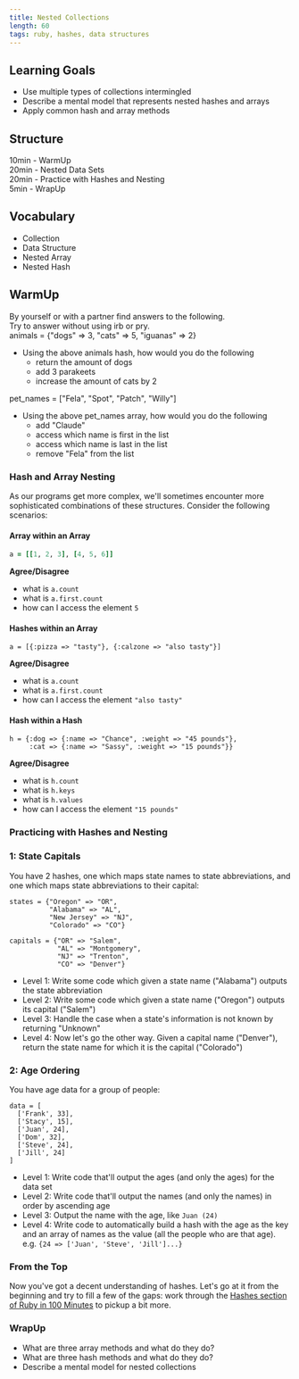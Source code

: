 ```yaml
---
title: Nested Collections
length: 60
tags: ruby, hashes, data structures
---
```


## Learning Goals

* Use multiple types of collections intermingled  
* Describe a mental model that represents nested hashes and arrays
* Apply common hash and array methods  

## Structure  
10min - WarmUp  
20min - Nested Data Sets   
20min - Practice with Hashes and Nesting  
5min - WrapUp

## Vocabulary 
* Collection
* Data Structure
* Nested Array
* Nested Hash

## WarmUp   
By yourself or with a partner find answers to the following.  
Try to answer without using irb or pry.  
animals = {"dogs" => 3, "cats" => 5, "iguanas" => 2}   
* Using the above animals hash, how would you do the following  
   * return the amount of dogs  
   * add 3 parakeets  
   * increase the amount of cats by 2   

pet_names = ["Fela", "Spot", "Patch", "Willy"]  
* Using the above pet_names array, how would you do the following  
   * add "Claude"  
   * access which name is first in the list  
   * access which name is last in the list  
   * remove "Fela" from the list

### Hash and Array Nesting

As our programs get more complex, we'll sometimes encounter more sophisticated combinations of these structures. Consider the following scenarios:

#### Array within an Array

```ruby
a = [[1, 2, 3], [4, 5, 6]]
```
**Agree/Disagree**
* what is `a.count`
* what is `a.first.count`
* how can I access the element `5`

#### Hashes within an Array

```
a = [{:pizza => "tasty"}, {:calzone => "also tasty"}]
```
**Agree/Disagree**
* what is `a.count`
* what is `a.first.count`
* how can I access the element `"also tasty"`

#### Hash within a Hash

```
h = {:dog => {:name => "Chance", :weight => "45 pounds"},  
     :cat => {:name => "Sassy", :weight => "15 pounds"}}
```
**Agree/Disagree**
* what is `h.count`
* what is `h.keys`
* what is `h.values`
* how can I access the element `"15 pounds"`

### Practicing with Hashes and Nesting  

### 1: State Capitals

You have 2 hashes, one which maps state names to state abbreviations,
and one which maps state abbreviations to their capital:

```
states = {"Oregon" => "OR",
          "Alabama" => "AL",
          "New Jersey" => "NJ",
          "Colorado" => "CO"}

capitals = {"OR" => "Salem",
            "AL" => "Montgomery",
            "NJ" => "Trenton",
            "CO" => "Denver"}
```

* Level 1: Write some code which given a state name ("Alabama") outputs the state abbreviation  
* Level 2: Write some code which given a state name ("Oregon") outputs
  its capital ("Salem")
* Level 3: Handle the case when a state's information is not known by
  returning "Unknown"
* Level 4: Now let's go the other way. Given a capital name ("Denver"),
  return the state name for which it is the capital ("Colorado")  

### 2: Age Ordering

You have age data for a group of people:

```
data = [
  ['Frank', 33],
  ['Stacy', 15],
  ['Juan', 24],
  ['Dom', 32],
  ['Steve', 24],
  ['Jill', 24]
]
```

* Level 1: Write code that'll output the ages (and only the ages) for the data set   
* Level 2: Write code that'll output the names (and only the names) in order by
ascending age  
* Level 3: Output the name with the age, like `Juan (24)`  
* Level 4: Write code to automatically build a hash with the age as the key and
an array of names as the value (all the people who are that age).   
e.g. `{24 => ['Juan', 'Steve', 'Jill']...}`  


### From the Top

Now you've got a decent understanding of hashes. Let's go at it from the
beginning and try to fill a few of the gaps: work through the [Hashes section of Ruby in 100 Minutes](http://tutorials.jumpstartlab.com/projects/ruby_in_100_minutes.html#8.-hashes) to pickup a bit more.

### WrapUp  
*  What are three array methods and what do they do?  
*  What are three hash methods and what do they do? 
*  Describe a mental model for nested collections
